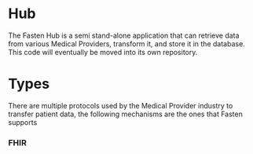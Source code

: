 # Hub

The Fasten Hub is a semi stand-alone application that can retrieve data from various Medical Providers, transform it, and
store it in the database. This code will eventually be moved into its own repository.

# Types

There are multiple protocols used by the Medical Provider industry to transfer patient data, the following mechanisms are the 
ones that Fasten supports

### FHIR


